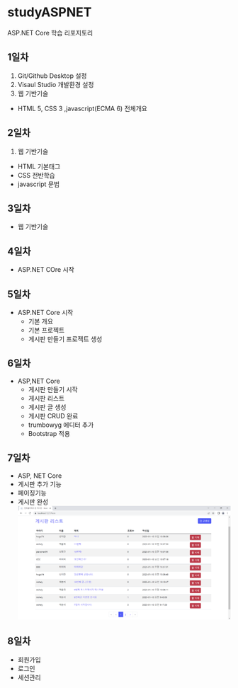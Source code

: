 # studyASPNET
ASP.NET Core 학습 리포지토리


## 1일차
1. Git/Github Desktop 설정
2. Visaul Studio 개발환경 설정
3. 웹 기반기술
  - HTML 5, CSS 3 ,javascript(ECMA 6) 전체개요
  
  
## 2일차
1. 웹 기반기술
  - HTML 기본태그
  - CSS 전반학습
  - javascript 문법


## 3일차
- 웹 기반기술


## 4일차
- ASP.NET COre 시작


## 5일차
- ASP.NET Core 시작
  - 기본 개요
  - 기본 프로젝트
  - 게시판 만들기 프로젝트 생성


## 6일차
- ASP,NET Core
  - 게시판 만들기 시작
  - 게시판 리스트
  - 게시판 글 생성
  - 게시판 CRUD 완료
  - trumbowyg 에디터 추가
  - Bootstrap 적용
  

## 7일차
- ASP, NET Core
 - 게시판 추가 기능
 - 페이징기능
 - 게시판 완성
 ![게시판 리스트](https://github.com/youngsu-Jang/studyASPNET/blob/main/image/asp.Net_screen01.png)
 
## 8일차
 - 회원가입
 - 로그인
 - 세션관리
